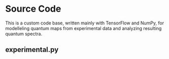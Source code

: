 # Source Code

This is a custom code base, written mainly with TensorFlow and NumPy, for modelleling quantum maps from experimental data and analyzing resulting quantum spectra. 

## experimental.py


